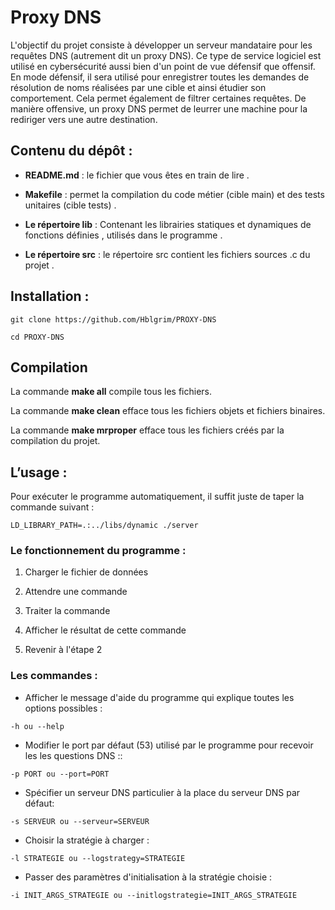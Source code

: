 
# Proxy DNS

L'objectif du projet consiste à développer un serveur mandataire pour les requêtes DNS (autrement dit un proxy
DNS). Ce type de service logiciel est utilisé en cybersécurité aussi bien d'un point de vue défensif que offensif. En
mode défensif, il sera utilisé pour enregistrer toutes les demandes de résolution de noms réalisées par une cible et ainsi
étudier son comportement. Cela permet également de filtrer certaines requêtes. De manière offensive, un proxy DNS
permet de leurrer une machine pour la rediriger vers une autre destination.

## Contenu du dépôt :

- **README.md** : le fichier que vous êtes en train de lire .

- **Makefile** : permet la compilation du code métier (cible main) et des tests unitaires (cible tests) .

- **Le répertoire lib** : Contenant les librairies statiques et dynamiques de fonctions définies , utilisés dans le programme .

- **Le répertoire src** : le répertoire src contient les fichiers sources .c du projet .


## Installation :

```
git clone https://github.com/Hblgrim/PROXY-DNS

cd PROXY-DNS
```

## Compilation

La commande **make all** compile tous les fichiers.

La commande **make clean** efface tous les fichiers objets et fichiers binaires.

La commande **make mrproper** efface tous les fichiers créés par la compilation du projet.



## L’usage :

Pour exécuter le programme automatiquement, il suffit juste de taper la commande suivant : 
```
LD_LIBRARY_PATH=.:../libs/dynamic ./server

```

### Le fonctionnement du programme :

1. Charger le fichier de données

2. Attendre une commande

3. Traiter la commande

4. Afficher le résultat de cette commande

5. Revenir à l'étape 2

### Les commandes :

-  Afficher le message d'aide du programme qui explique toutes les options possibles :
```
-h ou --help
````

- Modifier le port par défaut (53) utilisé par le programme pour recevoir les les questions DNS ::
```
-p PORT ou --port=PORT
```

- Spécifier un serveur DNS particulier à la place du serveur DNS par défaut:
```
-s SERVEUR ou --serveur=SERVEUR 
```

- Choisir la stratégie à charger :
```
-l STRATEGIE ou --logstrategy=STRATEGIE
```

- Passer des paramètres d'initialisation à la stratégie choisie :
```
-i INIT_ARGS_STRATEGIE ou --initlogstrategie=INIT_ARGS_STRATEGIE
```

